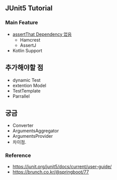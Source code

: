 ## JUnit5 Tutorial

### Main Feature
- [assertThat Dependency 없음](https://github.com/junit-team/junit5/issues/147)
    - Hamcrest
    - AssertJ
- Kotlin Support


## 추가해야할 점
- dynamic Test
- extention Model
- TestTemplate
- Parrallel

## 궁금
- Converter
- ArgumentsAggregator
- ArgumentsProvider
- 차이점.

### Reference
- <https://junit.org/junit5/docs/current/user-guide/>
- <https://brunch.co.kr/@springboot/77>